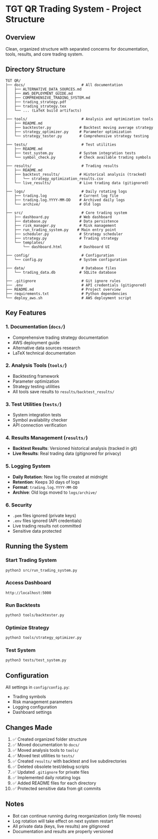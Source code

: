 # TGT QR Trading System - Project Structure

## Overview
Clean, organized structure with separated concerns for documentation, tools, results, and core trading system.

## Directory Structure

```
TGT QR/
├── docs/                          # All documentation
│   ├── ALTERNATIVE_DATA_SOURCES.md
│   ├── AWS_DEPLOYMENT_GUIDE.md
│   ├── COMPREHENSIVE_TRADING_SYSTEM.md
│   ├── trading_strategy.pdf
│   ├── trading_strategy.tex
│   └── ... (LaTeX build artifacts)
│
├── tools/                         # Analysis and optimization tools
│   ├── README.md
│   ├── backtester.py             # Backtest moving average strategy
│   ├── strategy_optimizer.py     # Parameter optimization
│   └── strategy_tester.py        # Comprehensive strategy testing
│
├── tests/                         # Test utilities
│   ├── README.md
│   ├── test_system.py            # System integration tests
│   └── symbol_check.py           # Check available trading symbols
│
├── results/                       # Trading results
│   ├── README.md
│   ├── backtest_results/         # Historical analysis (tracked)
│   │   └── strategy_optimization_results.csv
│   └── live_results/             # Live trading data (gitignored)
│
├── logs/                          # Daily rotating logs
│   ├── trading.log               # Current log file
│   ├── trading.log.YYYY-MM-DD    # Archived daily logs
│   └── archive/                  # Old logs
│
├── src/                           # Core trading system
│   ├── dashboard.py              # Web dashboard
│   ├── database.py               # Data persistence
│   ├── risk_manager.py           # Risk management
│   ├── run_trading_system.py    # Main entry point
│   ├── scheduler.py              # Strategy scheduler
│   ├── strategy.py               # Trading strategy
│   └── templates/
│       └── dashboard.html        # Dashboard UI
│
├── config/                        # Configuration
│   └── config.py                 # System configuration
│
├── data/                          # Database files
│   └── trading_data.db           # SQLite database
│
├── .gitignore                     # Git ignore rules
├── .env                           # API credentials (gitignored)
├── README.md                      # Project overview
├── requirements.txt               # Python dependencies
└── deploy_aws.sh                  # AWS deployment script
```

## Key Features

### 1. Documentation (`docs/`)
- Comprehensive trading strategy documentation
- AWS deployment guide
- Alternative data sources research
- LaTeX technical documentation

### 2. Analysis Tools (`tools/`)
- Backtesting framework
- Parameter optimization
- Strategy testing utilities
- All tools save results to `results/backtest_results/`

### 3. Test Utilities (`tests/`)
- System integration tests
- Symbol availability checker
- API connection verification

### 4. Results Management (`results/`)
- **Backtest Results**: Versioned historical analysis (tracked in git)
- **Live Results**: Real trading data (gitignored for privacy)

### 5. Logging System
- **Daily Rotation**: New log file created at midnight
- **Retention**: Keeps 30 days of logs
- **Format**: `trading.log.YYYY-MM-DD`
- **Archive**: Old logs moved to `logs/archive/`

### 6. Security
- `.pem` files ignored (private keys)
- `.env` files ignored (API credentials)
- Live trading results not committed
- Sensitive data protected

## Running the System

### Start Trading System
```bash
python3 src/run_trading_system.py
```

### Access Dashboard
```
http://localhost:5000
```

### Run Backtests
```bash
python3 tools/backtester.py
```

### Optimize Strategy
```bash
python3 tools/strategy_optimizer.py
```

### Test System
```bash
python3 tests/test_system.py
```

## Configuration

All settings in `config/config.py`:
- Trading symbols
- Risk management parameters
- Logging configuration
- Dashboard settings

## Changes Made

1. ✅ Created organized folder structure
2. ✅ Moved documentation to `docs/`
3. ✅ Moved analysis tools to `tools/`
4. ✅ Moved test utilities to `tests/`
5. ✅ Created `results/` with backtest and live subdirectories
6. ✅ Deleted obsolete test/debug scripts
7. ✅ Updated `.gitignore` for private files
8. ✅ Implemented daily rotating logs
9. ✅ Added README files for each directory
10. ✅ Protected sensitive data from git commits

## Notes

- Bot can continue running during reorganization (only file moves)
- Log rotation will take effect on next system restart
- All private data (keys, live results) are gitignored
- Documentation and results are properly versioned


